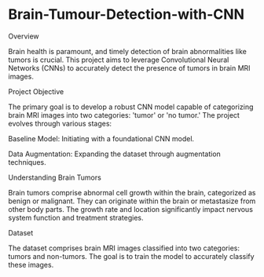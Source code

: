 # Brain-Tumour-Detection-with-CNN

Overview

Brain health is paramount, and timely detection of brain abnormalities like tumors is crucial. This project aims to leverage Convolutional Neural Networks (CNNs) to accurately detect the presence of tumors in brain MRI images.

Project Objective

The primary goal is to develop a robust CNN model capable of categorizing brain MRI images into two categories: 'tumor' or 'no tumor.' The project evolves through various stages:

Baseline Model: Initiating with a foundational CNN model.

Data Augmentation: Expanding the dataset through augmentation techniques.

Understanding Brain Tumors

Brain tumors comprise abnormal cell growth within the brain, categorized as benign or malignant. They can originate within the brain or metastasize from other body parts. The growth rate and location significantly impact nervous system function and treatment strategies.

Dataset

The dataset comprises brain MRI images classified into two categories: tumors and non-tumors. The goal is to train the model to accurately classify these images.
